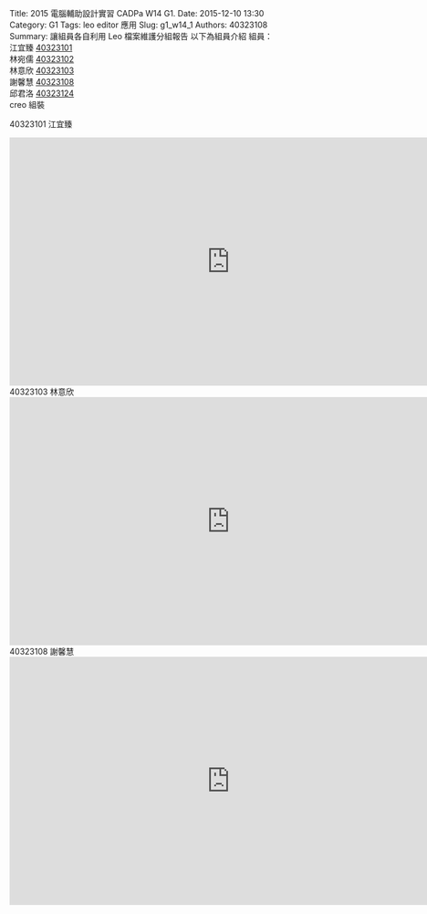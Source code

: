 Title: 2015 電腦輔助設計實習 CADPa W14 G1.
Date: 2015-12-10 13:30
Category: G1
Tags: leo editor 應用
Slug: g1_w14_1
Authors: 40323108
Summary: 讓組員各自利用 Leo 檔案維護分組報告
以下為組員介紹
組員：<br />
江宜臻  <a href="http://2015fallhw.github.io/2015fallcadpa/user/40323101/">40323101</a><br /> 
林宛儒  <a href="http://2015fallhw.github.io/2015fallcadpa/user/40323102/">40323102</a><br />
林意欣  <a href="http://2015fallhw.github.io/2015fallcadpa/user/40323103/">40323103</a> <br />
謝馨慧  <a href="http://2015fallhw.github.io/2015fallcadpa/user/40323108/">40323108</a><br />
邱君洛  <a href="http://2015fallhw.github.io/2015fallcadpa/user/40323124/">40323124</a><br />
creo 組裝

40323101  江宜臻
<iframe width="772" height="435" src="https://www.youtube.com/embed/ILBimz5-X7c" frameborder="0" allowfullscreen></iframe>
40323103  林意欣
<iframe width="772" height="435" src="https://www.youtube.com/embed/JIzFd3-m13w" frameborder="0" allowfullscreen></iframe>
40323108  謝馨慧
<iframe width="772" height="435" src="https://www.youtube.com/embed/YNHoKSIvatQ" frameborder="0" allowfullscreen></iframe>
